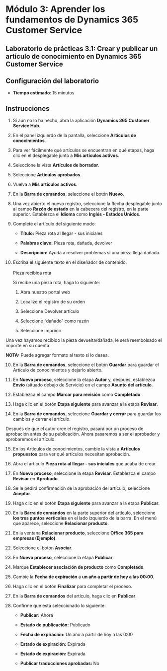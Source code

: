 ﻿---
lab:
    title: 'Laboratorio 3.1: Crear y publicar un artículo de conocimiento en Dynamics 365 Customer Service'
    module: 'Módulo 3: Aprender los fundamentos de Dynamics 365 Customer Service'
---

Módulo 3: Aprender los fundamentos de Dynamics 365 Customer Service
========================

## Laboratorio de prácticas 3.1: Crear y publicar un artículo de conocimiento en Dynamics 365 Customer Service

## Configuración del laboratorio

  - **Tiempo estimado**: 15 minutos

## Instrucciones

1. Si aún no lo ha hecho, abra la aplicación **Dynamics 365 Customer Service Hub**. 

2. En el panel izquierdo de la pantalla, seleccione **Artículos de conocimientos**. 

3. Para ver fácilmente qué artículos se encuentran en qué etapas, haga clic en el desplegable junto a **Mis artículos activos**. 

4. Seleccione la vista **Artículos de borrador**. 

5. Seleccione **Artículos aprobados**. 

6. Vuelva a **Mis artículos activos**.

7. En la **Barra de comandos**, seleccione el botón **Nuevo**. 

8. Una vez abierto el nuevo registro, seleccione la flecha desplegable junto al campo **Razón de estado** en la cabecera del registro, en la parte superior. Establezca el **Idioma** como **Inglés - Estados Unidos**.

8. Complete el artículo del siguiente modo:

	- **Título:** Pieza rota al llegar - sus iniciales

	- **Palabras clave:** Pieza rota, dañada, devolver

	- **Descripción:** Ayuda a resolver problemas si una pieza llega dañada. 

9. Escriba el siguiente texto en el diseñador de contenido.   
‎  
‎	Pieza recibida rota

	Si recibe una pieza rota, haga lo siguiente:

	1. Abra nuestro portal web

	2. Localize el registro de su orden

	3. Seleccione Devolver artículo

	4. Seleccione “dañado” como razón

	5. Seleccione Imprimir

Una vez hayamos recibido la pieza devuelta/dañada, le será reembolsado el importe en su cuenta.

**NOTA:** Puede agregar formato al texto si lo desea. 

10. En la **Barra de comandos**, seleccione el botón **Guardar** para guardar el Artículo de conocimientos y dejarlo abierto. 

11. En **Nuevo proceso**, seleccione la etapa **Autor** y, después, establezca **Envío** (situado debajo de Servicio) en el campo **Asunto del artículo**. 

12. Establezca el campo **Marcar para revisión** como **Completado**.

13. Haga clic en el botón **Etapa siguiente** para avanzar a la etapa **Revisar**.

14. En la **Barra de comandos**, seleccione **Guardar y cerrar** para guardar los cambios y cerrar el artículo.

Después de que el autor cree el registro, pasará por un proceso de aprobación antes de su publicación. Ahora pasaremos a ser el aprobador y aprobaremos el artículo. 

15. En los Artículos de conocimientos, cambie la vista a **Artículos propuestos** para ver qué artículos necesitan aprobación. 

16. Abra el artículo **Pieza rota al llegar - sus iniciales** que acaba de crear.

17. En **Nuevo proceso**, seleccione la etapa **Revisar**. Establezca el campo **Revisar** en **Aprobado**.

18. Se le pedirá confirmación de la aprobación del artículo, seleccione **Aceptar**. 

19. Haga clic en el botón **Etapa siguiente** para avanzar a la etapa **Publicar**. 

20. En la **Barra de comandos** en la parte superior del artículo, seleccione **los tres puntos verticales** en el lado izquierdo de la barra. En el menú que aparece, seleccione **Relacionar producto**. 

21. En la ventana **Relacionar producto**, seleccione **Office 365 para empresas (Ejemplo)**.

22. Seleccione el botón **Asociar**. 

23. En **Nuevo proceso**, seleccione la etapa **Publicar**. 

24. Marque **Establecer asociación de producto** como **Completado**. 

25. Cambie la **Fecha de expiración** a **un año a partir de hoy a las 00:00**. 

26. Haga clic en el botón **Finalizar** para completar el proceso. 

27. En la **Barra de comandos** del artículo, haga clic en **Publicar**. 

28. Confirme que está seleccionado lo siguiente:

	- **Publicar:** Ahora

	- **Estado de publicación:** Publicado

	- **Fecha de expiración:** Un año a partir de hoy a las 0:00

	- **Estado de expiración:** Expirada

	- **Estado de expiración:** Expirada

	- **Publicar traducciones aprobadas:** No


